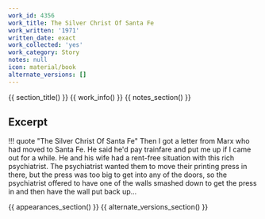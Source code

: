 ```yaml
---
work_id: 4356
work_title: The Silver Christ Of Santa Fe
work_written: '1971'
written_date: exact
work_collected: 'yes'
work_category: Story
notes: null
icon: material/book
alternate_versions: []
---
```


{{ section_title() }}
{{ work_info() }}
{{ notes_section() }}
## Excerpt
!!! quote "The Silver Christ Of Santa Fe"
    Then I got a letter from Marx who had moved to Santa Fe. He said he'd pay trainfare and put me up if I came out for a while. He and his wife had a rent-free situation with this rich psychiatrist. The psychiatrist wanted them to move their printing press in there, but the press was too big to get into any of the doors, so the psychiatrist offered to have one of the walls smashed down to get the press in and then have the wall put back up...

{{ appearances_section() }}
{{ alternate_versions_section() }}